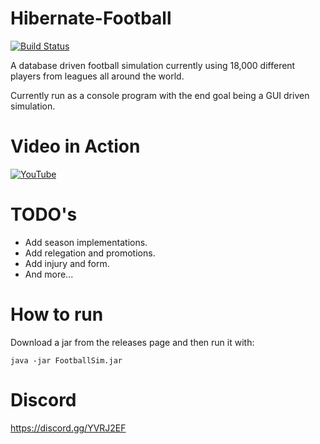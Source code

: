 # Hibernate-Football

[![Build Status](https://travis-ci.com/jameslfc19/Hibernate-Football.svg?branch=master)](https://travis-ci.com/jameslfc19/Hibernate-Football)

A database driven football simulation currently using 18,000 different players from leagues all around the world.

Currently run as a console program with the end goal being a GUI driven simulation.

# Video in Action

[![YouTube](https://img.youtube.com/vi/f7PBD0FOwLo/0.jpg)](https://www.youtube.com/watch?v=f7PBD0FOwLo)

# TODO's
* Add season implementations.
* Add relegation and promotions.
* Add injury and form.
* And more...

# How to run
Download a jar from the releases page and then run it with:
```
java -jar FootballSim.jar
```

# Discord
https://discord.gg/YVRJ2EF

